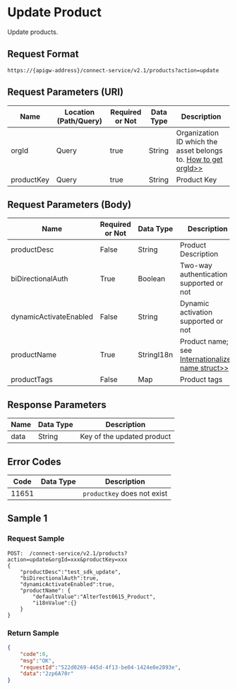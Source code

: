# Update Product



Update products.

## Request Format

```
https://{apigw-address}/connect-service/v2.1/products?action=update
```

## Request Parameters (URI)

| Name | Location (Path/Query) | Required or Not | Data Type | Description |
|---------------|------------------|----------|-----------|--------------|
| orgId         | Query            | true     | String    | Organization ID which the asset belongs to. [How to get orgId>>](/docs/api/en/latest/api_faqs#how-to-get-organization-id-orgid-orgid)                |
| productKey         | Query            | true     | String    | Product Key|


## Request Parameters (Body)

| Name            | Required or Not | Data Type | Description |
|-------------------|----------|-----------|--------------|
| productDesc       | False     | String       | Product Description                                                         |
| biDirectionalAuth | True      | Boolean      | Two-way authentication supported or not                                                  |
| dynamicActivateEnabled           | False      | String      | Dynamic activation supported or not|
| productName       | True      | StringI18n | Product name; see [Internationalized name struct>>](/docs/api/en/latest/api_faqs.html#internationalized-name-struct)                                                           |
|productTags|False|Map| Product tags |



## Response Parameters

| Name | Data Type | Description |
|-------------|---------------|------------|
| data | String                           | Key of the updated product               |


## Error Codes

| Code| Data Type | Description |
|-------------|--------------|-------------|
| 11651 |                       | `productkey` does not exist              |

## Sample 1

### Request Sample

```
POST:  /connect-service/v2.1/products?action=update&orgId=xxx&productKey=xxx
{
	"productDesc":"test_sdk_update",
	"biDirectionalAuth":true,
	"dynamicActivateEnabled":true,
	"productName": {
		"defaultValue":"AlterTest0615_Product",
		"i18nValue":{}
	}
}
```

### Return Sample

```json
{
	"code":0,
	"msg":"OK",
	"requestId":"522d0269-445d-4f13-be04-1424e0e2893e",
	"data":"2zp6A70r"
}
```

